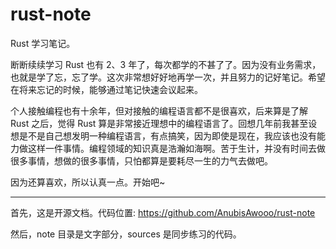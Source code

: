 # rust-note

Rust 学习笔记。

断断续续学习 Rust 也有 2、3 年了，每次都学的不甚了了。因为没有业务需求，也就是学了忘，忘了学。这次非常想好好地再学一次，并且努力的记好笔记。希望在将来忘记的时候，能够通过笔记快速会议起来。

个人接触编程也有十余年，但对接触的编程语言都不是很喜欢，后来算是了解 Rust 之后，觉得 Rust 算是非常接近理想中的编程语言了。回想几年前我甚至设想是不是自己想发明一种编程语言，有点搞笑，因为即使是现在，我应该也没有能力做这样一件事情。编程领域的知识真是浩瀚如海啊。苦于生计，并没有时间去做很多事情，想做的很多事情，只怕都算是要耗尽一生的力气去做吧。

因为还算喜欢，所以认真一点。开始吧~

---

首先，这是开源文档。代码位置: https://github.com/AnubisAwooo/rust-note

然后，note 目录是文字部分，sources 是同步练习的代码。